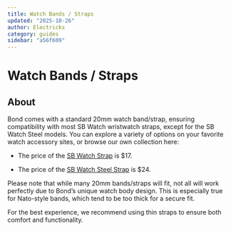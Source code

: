 ```yaml
---
title: Watch Bands / Straps
updated: "2025-10-26"
author: Electricks
category: guides
sidebar: "a56f609"
---
```


# Watch Bands / Straps

## About

Bond comes with a standard 20mm watch band/strap, ensuring compatibility with most SB Watch wristwatch straps, except for the SB Watch Steel models. You can explore a variety of options on your favorite watch accessory sites, or browse our own collection here:

- The price of the [SB Watch Strap](https://electricks.info/product/sb-watch-straps/) is $17.

- The price of the [SB Watch Steel Strap](https://electricks.info/product/sb-watch-steel-straps/) is $24.

Please note that while many 20mm bands/straps will fit, not all will work perfectly due to Bond’s unique watch body design. This is especially true for Nato-style bands, which tend to be too thick for a secure fit.

For the best experience, we recommend using thin straps to ensure both comfort and functionality.